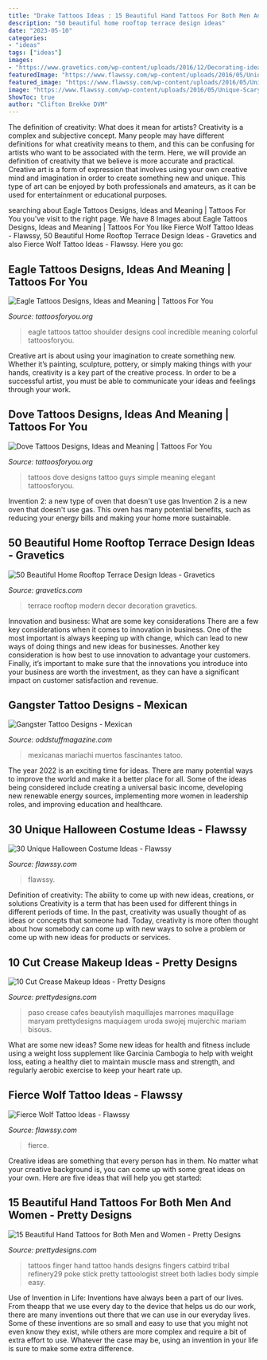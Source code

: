 ```yaml
---
title: "Drake Tattoos Ideas : 15 Beautiful Hand Tattoos For Both Men And Women"
description: "50 beautiful home rooftop terrace design ideas"
date: "2023-05-10"
categories:
- "ideas"
tags: ["ideas"]
images:
- "https://www.gravetics.com/wp-content/uploads/2016/12/Decorating-ideas-for-innovative-design-modern-terrace.jpg"
featuredImage: "https://www.flawssy.com/wp-content/uploads/2016/05/Unique-Scary-Halloween-Costumes.jpg"
featured_image: "https://www.flawssy.com/wp-content/uploads/2016/05/Unique-Scary-Halloween-Costumes.jpg"
image: "https://www.flawssy.com/wp-content/uploads/2016/05/Unique-Scary-Halloween-Costumes.jpg"
ShowToc: true
author: "Clifton Brekke DVM"
---
```



The definition of creativity: What does it mean for artists?
Creativity is a complex and subjective concept. Many people may have different definitions for what creativity means to them, and this can be confusing for artists who want to be associated with the term. Here, we will provide an definition of creativity that we believe is more accurate and practical. Creative art is a form of expression that involves using your own creative mind and imagination in order to create something new and unique. This type of art can be enjoyed by both professionals and amateurs, as it can be used for entertainment or educational purposes.

	

		
searching about Eagle Tattoos Designs, Ideas and Meaning | Tattoos For You you've visit to the right page. We have 8 Images about Eagle Tattoos Designs, Ideas and Meaning | Tattoos For You like Fierce Wolf Tattoo Ideas - Flawssy, 50 Beautiful Home Rooftop Terrace Design Ideas - Gravetics and also Fierce Wolf Tattoo Ideas - Flawssy. Here you go:
		
    
## Eagle Tattoos Designs, Ideas And Meaning | Tattoos For You

<img loading=lazy src="http://www.tattoosforyou.org/wp-content/uploads/2013/09/Eagle-Tattoos-756x1024.jpg" onerror="this.onerror=null;this.src='https://tse2.mm.bing.net/th?id=OIP.i5QRpKwhRZfvQiNcZ3qTOAHaKC&amp;pid=15.1';" alt="Eagle Tattoos Designs, Ideas and Meaning | Tattoos For You">

_Source: tattoosforyou.org_

>eagle tattoos tattoo shoulder designs cool incredible meaning colorful tattoosforyou. 

	

Creative art is about using your imagination to create something new. Whether it’s painting, sculpture, pottery, or simply making things with your hands, creativity is a key part of the creative process. In order to be a successful artist, you must be able to communicate your ideas and feelings through your work.

    
## Dove Tattoos Designs, Ideas And Meaning | Tattoos For You

<img loading=lazy src="http://www.tattoosforyou.org/wp-content/uploads/2013/09/Small-Dove-Tattoos.jpg" onerror="this.onerror=null;this.src='https://tse4.mm.bing.net/th?id=OIP.faXQleQJomQl-guFEmQv5QHaJ4&amp;pid=15.1';" alt="Dove Tattoos Designs, Ideas and Meaning | Tattoos For You">

_Source: tattoosforyou.org_

>tattoos dove designs tattoo guys simple meaning elegant tattoosforyou. 

	

Invention 2: a new type of oven that doesn't use gas
Invention 2 is a new oven that doesn't use gas. This oven has many potential benefits, such as reducing your energy bills and making your home more sustainable.

    
## 50 Beautiful Home Rooftop Terrace Design Ideas - Gravetics

<img loading=lazy src="https://www.gravetics.com/wp-content/uploads/2016/12/Decorating-ideas-for-innovative-design-modern-terrace.jpg" onerror="this.onerror=null;this.src='https://tse2.mm.bing.net/th?id=OIP.RnuK7uVdNfwSiwTP6L0oOgHaLJ&amp;pid=15.1';" alt="50 Beautiful Home Rooftop Terrace Design Ideas - Gravetics">

_Source: gravetics.com_

>terrace rooftop modern decor decoration gravetics. 

	

Innovation and business: What are some key considerations
There are a few key considerations when it comes to innovation in business. One of the most important is always keeping up with change, which can lead to new ways of doing things and new ideas for businesses. Another key consideration is how best to use innovation to advantage your customers. Finally, it’s important to make sure that the innovations you introduce into your business are worth the investment, as they can have a significant impact on customer satisfaction and revenue.

    
## Gangster Tattoo Designs - Mexican

<img loading=lazy src="https://oddstuffmagazine.com/wp-content/uploads/2013/09/Mexican-tattoo-designs-11-531x800.jpg" onerror="this.onerror=null;this.src='https://tse2.mm.bing.net/th?id=OIP.GOUm2sh-VNTG6dTNEuiRWQHaLK&amp;pid=15.1';" alt="Gangster Tattoo Designs - Mexican">

_Source: oddstuffmagazine.com_

>mexicanas mariachi muertos fascinantes tatoo. 

	

The year 2022 is an exciting time for ideas. There are many potential ways to improve the world and make it a better place for all. Some of the ideas being considered include creating a universal basic income, developing new renewable energy sources, implementing more women in leadership roles, and improving education and healthcare.

    
## 30 Unique Halloween Costume Ideas - Flawssy

<img loading=lazy src="https://www.flawssy.com/wp-content/uploads/2016/05/Unique-Scary-Halloween-Costumes.jpg" onerror="this.onerror=null;this.src='https://tse3.mm.bing.net/th?id=OIP.0w8O2mJVVd2ykba_2d0R8gHaKm&amp;pid=15.1';" alt="30 Unique Halloween Costume Ideas - Flawssy">

_Source: flawssy.com_

>flawssy. 

	

Definition of creativity: The ability to come up with new ideas, creations, or solutions
Creativity is a term that has been used for different things in different periods of time. In the past, creativity was usually thought of as ideas or concepts that someone had. Today, creativity is more often thought about how somebody can come up with new ways to solve a problem or come up with new ideas for products or services.

    
## 10 Cut Crease Makeup Ideas - Pretty Designs

<img loading=lazy src="https://www.prettydesigns.com/wp-content/uploads/2014/12/Beautylish.jpg" onerror="this.onerror=null;this.src='https://tse1.mm.bing.net/th?id=OIP._qabbq5mH7vRikeRL3gYSAHaLZ&amp;pid=15.1';" alt="10 Cut Crease Makeup Ideas - Pretty Designs">

_Source: prettydesigns.com_

>paso crease cafes beautylish maquillajes marrones maquillage maryam prettydesigns maquiagem uroda swojej mujerchic mariam bisous. 

	

What are some new ideas?
Some new ideas for health and fitness include using a weight loss supplement like Garcinia Cambogia to help with weight loss, eating a healthy diet to maintain muscle mass and strength, and regularly aerobic exercise to keep your heart rate up.

    
## Fierce Wolf Tattoo Ideas - Flawssy

<img loading=lazy src="https://www.flawssy.com/wp-content/uploads/2016/12/Wolf-Tattoo-On-Back-4-768x1152.jpg" onerror="this.onerror=null;this.src='https://tse2.mm.bing.net/th?id=OIP.DyHmxw1zkhcgcX9jQ2w8NAHaLH&amp;pid=15.1';" alt="Fierce Wolf Tattoo Ideas - Flawssy">

_Source: flawssy.com_

>fierce. 

	

Creative ideas are something that every person has in them. No matter what your creative background is, you can come up with some great ideas on your own. Here are five ideas that will help you get started: 

    
## 15 Beautiful Hand Tattoos For Both Men And Women - Pretty Designs

<img loading=lazy src="http://www.prettydesigns.com/wp-content/uploads/2014/10/Finger-Tattoo.jpg" onerror="this.onerror=null;this.src='https://tse1.mm.bing.net/th?id=OIP.hRBuzJP9u-5SZM1gWwNoNgAAAA&amp;pid=15.1';" alt="15 Beautiful Hand Tattoos for Both Men and Women - Pretty Designs">

_Source: prettydesigns.com_

>tattoos finger hand tattoo hands designs fingers catbird tribal refinery29 poke stick pretty tattoologist street both ladies body simple easy. 

	

Use of Invention in Life:
Inventions have always been a part of our lives. From theapp that we use every day to the device that helps us do our work, there are many inventions out there that we can use in our everyday lives. Some of these inventions are so small and easy to use that you might not even know they exist, while others are more complex and require a bit of extra effort to use. Whatever the case may be, using an invention in your life is sure to make some extra difference.

